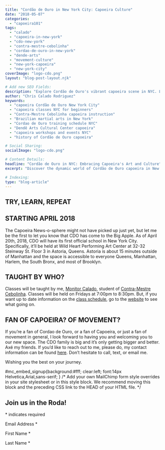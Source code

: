 ```yaml
---
title: "Cordão de Ouro in New York City: Capoeira Culture"
date: "2018-05-07"
categories:
  - "capoeira101"
tags:
  - "calado"
  - "capoeira-in-new-york"
  - "cdo-new-york"
  - "contra-mestre-cebolinha"
  - "cordao-de-ouro-in-new-york"
  - "dende-arts"
  - "movement-culture"
  - "new-york-capoeira"
  - "new-york-city"
coverImage: "logo-cdo.png"
layout: "blog-post-layout.njk"

# Add new SEO Fields:
description: "Explore Cordão de Ouro's vibrant capoeira scene in NYC. Learn about classes, Contra-Mestre Cebolinha, and the essence of this Brazilian art form. "
author: "Chris Calado Rodriguez"
keywords:
  - "capoeira Cordão de Ouro New York City"
  - "capoeira classes NYC for beginners"
  - "Contra-Mestre Cebolinha capoeira instruction"
  - "Brazilian martial arts in New York"
  - "Cordao de Ouro training schedule NYC"
  - "Dendê Arts Cultural Center capoeira"
  - "capoeira workshops and events NYC"
  - "history of Cordão de Ouro capoeira"

# Social Sharing:
socialImage: "logo-cdo.png"

# Content Details:
headline: "Cordão de Ouro in NYC: Embracing Capoeira's Art and Culture"
excerpt: "Discover the dynamic world of Cordão de Ouro capoeira in New York City, exploring its rich traditions, skilled instructors, and vibrant community."

# Indexing:
type: "blog-article"
---
```


## TRY, LEARN, REPEAT

## STARTING APRIL 2018

The Capoeira News-o-sphere might not have picked up just yet, but let me be the first to let you know that CDO has come to the Big Apple. As of April 20th, 2018, CDO will have its first official school in New York City. Specifically, it’ll be held at Wild Heart Performing Art Center at 32-32 Steinway St. Floor 3 in Astoria, Queens. Astoria is about 15 minutes outside of Manhattan and the space is accessible to everyone Queens, Manhattan, Harlem, the South Bronx, and most of Brooklyn.

## TAUGHT BY WHO?

Classes will be taught by me, [Monitor Calado](https://www.instagram.com/dende_arts/), student of [Contra-Mestre Cebolinha](https://www.instagram.com/p/BLv5cVrBwdJ/). Classes will be held on Fridays at 7:00pm to 8:30pm. But, if you want up to date information on the [class schedule](http://www.dendearts.com/classes), go to the [website](https://dendearts.com) to see what going on.

## FAN OF CAPOEIRA? OF MOVEMENT?

If you’re a fan of Cordao de Ouro, or a fan of Capoeira, or just a fan of movement in general, I look forward to having you and welcoming you to our new space. The CDO family is big and it’s only getting bigger and better. Axé my friends. If you’d like to reach out to me, please do, my contact information can be found [here](https://dendearts.com/contact). Don’t hesitate to call, text, or email me.

Wishing you the best on your journey.

#mc\_embed\_signup{background:#fff; clear:left; font:14px Helvetica,Arial,sans-serif; } /\* Add your own MailChimp form style overrides in your site stylesheet or in this style block. We recommend moving this block and the preceding CSS link to the HEAD of your HTML file. \*/

## Join us in the Roda!

\* indicates required

Email Address \*

First Name \*

Last Name \*